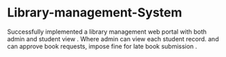 # Library-management-System
Successfully implemented a library management web portal with both admin and student view . Where admin can view each student record. and can approve book requests, impose fine for late book submission .
